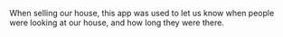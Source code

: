 When selling our house, this app was used to let us know when people were looking at our house, and how long they were
there.
